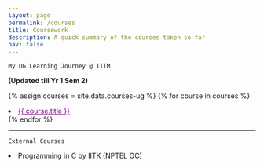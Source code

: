 ```yaml
---
layout: page
permalink: /courses
title: Coursework
description: A quick summary of the courses taken so far
nav: false
---
```


`My UG Learning Journey @ IITM`

**(Updated till Yr 1 Sem 2)**

{% assign courses = site.data.courses-ug %}
{% for course in courses %}
<div class="course">
  <li><a href="#{{ course.id }}" data-toggle="modal" class="my-link">{{ course.title }}</a></li>
  <div id="{{ course.id }}" class="modal">
    <div class="modal-content">
      <h2>{{ course.title }}</h2>
      <p>{{ course.description }}</p>
      <p>Faculty: {{ course.faculty }}</p>
      <h3>Topics Learnt:</h3>
      <ul>
        {% for topic in course.topics %}
        <li>{{ topic }}</li>
        {% endfor %}
      </ul>
    </div>
  </div>
</div>
{% endfor %}

****
`External Courses`

<li>Programming in C by IITK (NPTEL OC)</li>

<style>
.my-link{
  color: #800080;
  }
.my-link:hover {
  color: #0A1172;
  font-size: large;
  text-decoration: none;
}
</style>
<style>
.modal {
  display: none;
  position: fixed;
  z-index: 1;
  left: 0;
  top: 0;
  width: 100%;
  height: 100%;
  overflow: auto;
  background-color: rgba(0, 0, 0, 0.8);
}

.modal-content {
  background-color: #fefefe;
  margin: 10% auto;
  padding: 20px;
  border: 1px solid #888;
  width: 80%;
  max-width: 800px;
  border-radius: 5px;
}

@media only screen and (max-width: 768px) {
  .modal-content {
    margin: 15% auto;
    padding: 10px;
    width: 90%;
  }
}

.close {
  color: #aaa;
  float: right;
  font-size: 28px;
  font-weight: bold;
}

.close:hover,
.close:focus {
  color: #000;
  text-decoration: none;
  cursor: pointer;
}

.modal-backdrop {
  position: fixed;
  top: 0;
  left: 0;
  height: 100%;
  width: 100%;
  background-color: rgba(0, 0, 0, 0.5);
  z-index: -1;
  pointer-events: none; /* Add this property */
}
</style>


<script>
var modals = document.querySelectorAll('.modal');
var links = document.querySelectorAll('[data-toggle="modal"]');
var closers = document.querySelectorAll('.close');

for (var i = 0; i < links.length; i++) {
  links[i].addEventListener('click', function(e) {
    e.preventDefault();
    var target = this.getAttribute('href');
    document.querySelector(target).style.display = 'block';
  });
}

for (var i = 0; i < closers.length; i++) {
  closers[i].addEventListener('click', function() {
    var modal = this.parentNode.parentNode;
    modal.style.display = 'none';
  });
}
</script>
